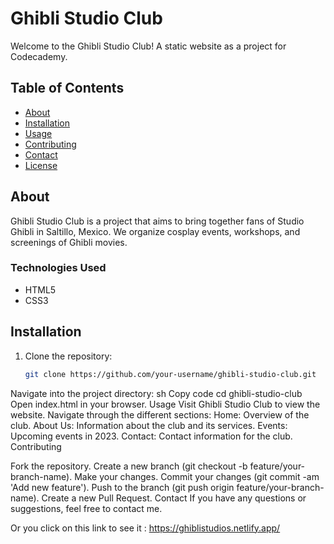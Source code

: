 # Ghibli Studio Club

Welcome to the Ghibli Studio Club! A static website as a project for Codecademy.

## Table of Contents
- [About](#about)
- [Installation](#installation)
- [Usage](#usage)
- [Contributing](#contributing)
- [Contact](#contact)
- [License](#license)

## About
Ghibli Studio Club is a project that aims to bring together fans of Studio Ghibli in Saltillo, Mexico. We organize cosplay events, workshops, and screenings of Ghibli movies.

### Technologies Used
- HTML5
- CSS3

## Installation
1. Clone the repository:
   ```sh
   git clone https://github.com/your-username/ghibli-studio-club.git

Navigate into the project directory:
sh
Copy code
cd ghibli-studio-club
Open index.html in your browser.
Usage
Visit Ghibli Studio Club to view the website.
Navigate through the different sections:
Home: Overview of the club.
About Us: Information about the club and its services.
Events: Upcoming events in 2023.
Contact: Contact information for the club.
Contributing

Fork the repository.
Create a new branch (git checkout -b feature/your-branch-name).
Make your changes.
Commit your changes (git commit -am 'Add new feature').
Push to the branch (git push origin feature/your-branch-name).
Create a new Pull Request.
Contact
If you have any questions or suggestions, feel free to contact me.

Or you click on this link to see it :
https://ghiblistudios.netlify.app/
